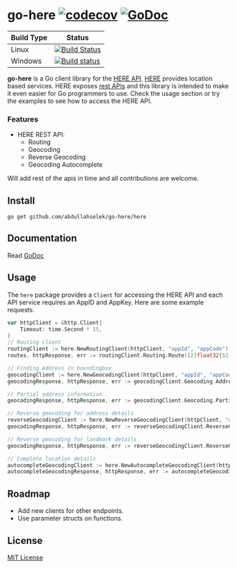 # go-here [![codecov](https://codecov.io/gh/abdullahselek/go-here/branch/master/graph/badge.svg)](https://codecov.io/gh/abdullahselek/go-here) [![GoDoc](https://godoc.org/github.com/abdullahselek/go-here/here?status.svg)](https://godoc.org/github.com/abdullahselek/go-here/here)

| Build Type | Status  |
| ---        | ---     |
| Linux | [![Build Status](https://travis-ci.org/abdullahselek/go-here.svg?branch=master)](https://travis-ci.org/abdullahselek/go-here) |
| Windows | [![Build status](https://ci.appveyor.com/api/projects/status/d9g1ehueqau9s57h?svg=true)](https://ci.appveyor.com/project/abdullahselek/go-here) |

**go-here** is a Go client library for the [HERE API](https://developer.here.com). [HERE](https://www.here.com) provides location based services. HERE exposes [rest APIs](https://developer.here.com/develop/rest-apis) and this library is intended to make it even easier for Go programmers to use. Check the usage section or try the examples to see how to access the HERE API.

### Features

* HERE REST API:
    * Routing
    * Geocoding
    * Reverse Geocoding
    * Geocoding Autocomplete

Will add rest of the apis in time and all contributions are welcome.

## Install

    go get github.com/abdullahselek/go-here/here

## Documentation

Read [GoDoc](https://godoc.org/github.com/abdullahselek/go-here/here)

## Usage

The `here` package provides a `Client` for accessing the HERE API and each API service requires an AppID and AppKey. Here are some example requests.

```go
var httpClient = &http.Client{
    Timeout: time.Second * 15,
}
// Routing client
routingClient := here.NewRoutingClient(httpClient, "appId", "appCode")
routes, httpResponse, err := routingClient.Routing.Route([2]float32{52.5160, 13.3779}, [2]float32{52.5206, 13.3862}, []here.Enum{here.RouteMode.Fastest, here.RouteMode.Car, here.RouteMode.TrafficDefault})

// Finding Address in boundingbox
geocodingClient := here.NewGeocodingClient(httpClient, "appId", "appCode")
geocodingResponse, httpResponse, err := geocodingClient.Geocoding.AddressInBoundingBox("1 main", [2]float32{42.3902, -71.1293}, [2]float32{42.3312, -71.0228}, 9)

// Partial address information
geocodingResponse, httpResponse, err := geocodingClient.Geocoding.PartialAddressInformation(425, "randolph", "chicago", "usa", 9)

// Reverse geocoding for address details
reverseGeocodingClient := here.NewReverseGeocodingClient(httpClient, "appID", "appCode")
geocodingResponse, httpResponse, err := reverseGeocodingClient.ReverseGeocoding.AddressFromLocation([2]float32{42.3902, -71.1293}, 250, here.ReverseGeocodingMode.RetrieveAddresses, 1, 9)

// Reverse geocoding for landmark details
geocodingResponse, httpResponse, err := reverseGeocodingClient.ReverseGeocoding.Landmarks([2]float32{42.3902, -71.1293}, 1, 9)

// Complete location details
autocompleteGeocodingClient := here.NewAutocompleteGeocodingClient(httpClient, "appID", "appCode")
autocompleteGeocodingResponse, httpResponse, err := autocompleteGeocodingClient.AutocompleteGeocoding.DetailsForSuggestion("Pariser 1 Berl")
```

## Roadmap

* Add new clients for other endpoints.
* Use parameter structs on functions.

## License

[MIT License](https://github.com/abdullahselek/go-here/blob/master/LICENSE)
